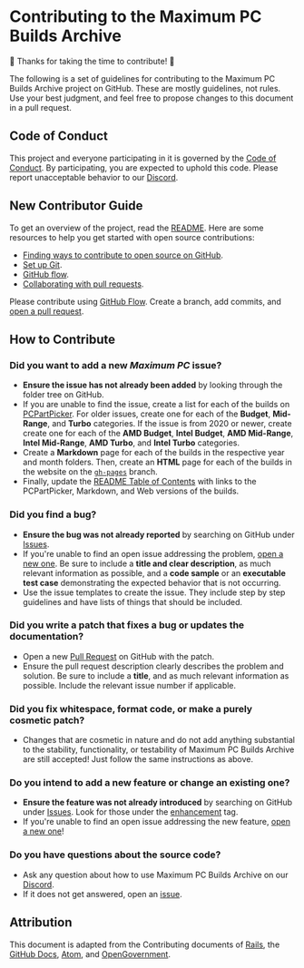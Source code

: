 # Contributing to the Maximum PC Builds Archive

🎉 Thanks for taking the time to contribute! 🎉

The following is a set of guidelines for contributing to the Maximum PC Builds Archive project on GitHub. These are mostly guidelines, not rules. Use your best judgment, and feel free to propose changes to this document in a pull request.

## Code of Conduct

This project and everyone participating in it is governed by the [Code of Conduct](CODE_OF_CONDUCT.md). By participating, you are expected to uphold this code. Please report unacceptable behavior to our [Discord](https://discord.gg/tnPsDzGWWA).

## New Contributor Guide

To get an overview of the project, read the [README](README.md). Here are some resources to help you get started with open source contributions:

- [Finding ways to contribute to open source on GitHub](https://docs.github.com/en/get-started/exploring-projects-on-github/finding-ways-to-contribute-to-open-source-on-github).
- [Set up Git](https://docs.github.com/en/get-started/quickstart/set-up-git).
- [GitHub flow](https://docs.github.com/en/get-started/quickstart/github-flow).
- [Collaborating with pull requests](https://docs.github.com/en/github/collaborating-with-pull-requests).

Please contribute using [GitHub Flow](https://guides.github.com/introduction/flow). Create a branch, add commits, and [open a pull request](https://github.com/willtheorangeguy/Maximum-PC-Builds-Archive/compare).

## How to Contribute

### Did you want to add a new _Maximum PC_ issue?

- **Ensure the issue has not already been added** by looking through the folder tree on GitHub.
- If you are unable to find the issue, create a list for each of the builds on [PCPartPicker](https://pcpartpicker.com/). For older issues, create one for each of the **Budget**, **Mid-Range**, and **Turbo** categories. If the issue is from 2020 or newer, create create one for each of the **AMD Budget**, **Intel Budget**, **AMD Mid-Range**, **Intel Mid-Range**, **AMD Turbo**, and **Intel Turbo** categories.
- Create a **Markdown** page for each of the builds in the respective year and month folders. Then, create an **HTML** page for each of the builds in the website on the [`gh-pages`](https://github.com/willtheorangeguy/Maximum-PC-Builds-Archive/tree/gh-pages) branch.
- Finally, update the [README Table of Contents](https://github.com/willtheorangeguy/Maximum-PC-Builds-Archive#table-of-contents) with links to the PCPartPicker, Markdown, and Web versions of the builds.

### Did you find a bug?

- **Ensure the bug was not already reported** by searching on GitHub under [Issues](https://github.com/willtheorangeguy/Maximum-PC-Builds-Archive/issues).
- If you're unable to find an open issue addressing the problem, [open a new one](https://github.com/willtheorangeguy/Maximum-PC-Builds-Archive/issues/new). Be sure to include a **title and clear description**, as much relevant information as possible, and a **code sample** or an **executable test case** demonstrating the expected behavior that is not occurring.
- Use the issue templates to create the issue. They include step by step guidelines and have lists of things that should be included.

### Did you write a patch that fixes a bug or updates the documentation?

- Open a new [Pull Request](https://github.com/willtheorangeguy/Maximum-PC-Builds-Archive/pulls) on GitHub with the patch.
- Ensure the pull request description clearly describes the problem and solution. Be sure to include a **title**, and as much relevant information as possible. Include the relevant issue number if applicable.

### Did you fix whitespace, format code, or make a purely cosmetic patch?

- Changes that are cosmetic in nature and do not add anything substantial to the stability, functionality, or testability of Maximum PC Builds Archive are still accepted! Just follow the same instructions as above.

### Do you intend to add a new feature or change an existing one?

- **Ensure the feature was not already introduced** by searching on GitHub under [Issues](https://github.com/willtheorangeguy/Maximum-PC-Builds-Archive/issues). Look for those under the [enhancement](https://github.com/willtheorangeguy/Maximum-PC-Builds-Archive/issues?q=is%3Aissue+is%3Aopen+label%3Aenhancement) tag.
- If you're unable to find an open issue addressing the new feature, [open a new one](https://github.com/willtheorangeguy/Maximum-PC-Builds-Archive/issues/new)!

### Do you have questions about the source code?

- Ask any question about how to use Maximum PC Builds Archive on our [Discord](https://discord.gg/tnPsDzGWWA).
- If it does not get answered, open an [issue](https://github.com/willtheorangeguy/Maximum-PC-Builds-Archive/issues/new).  

## Attribution

This document is adapted from the Contributing documents of [Rails](https://github.com/rails/rails/blob/main/CONTRIBUTING.md), the [GitHub Docs](https://github.com/github/docs/blob/main/CONTRIBUTING.md), [Atom](https://github.com/atom/atom/blob/master/CONTRIBUTING.md), and [OpenGovernment](https://github.com/opengovernment/opengovernment/blob/master/CONTRIBUTING.md?plain=1).  
